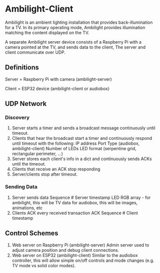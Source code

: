 # Ambilight-Client

Ambilight is an ambient lighting installation that provides back-illumination
for a TV. In its primary operating mode, Ambilight provides illumination
matching the content displayed on the TV. 

A separate Ambilight server device consists of a Raspberry Pi with a camera 
pointed at the TV, and sends data to the client, The server and client 
communicate over UDP.

## Definitions
Server = Raspberry Pi with camera (ambilight-server)

Client = ESP32 device (ambilight-client or audiobox)

## UDP Network
### Discovery
1. Server starts a timer and sends a broadcast message continuously until
timeout.
2. Clients that hear the broadcast start a timer and continuously respond until
timeout with the following:
    IP address
    Port
    Type (audiobox, ambilight-client)
    Number of LEDs
    LED format (serpentine grid, rectangular perimeter, ...)
3. Server stores each client's info in a dict and continuously sends ACKs until
the timeout.
4. Clients that receive an ACK stop responding
5. Server/clients stop after timeout.

### Sending Data
1. Server sends data
    Sequence #
    Server timestamp
    LED RGB array - for ambilight, this will be TV data
                    for audiobox, this will be images, animations, etc
2. Clients ACK every received transaction
    ACK
    Sequence #
    Client timestamp

## Control Schemes
1. Web server on Raspberry Pi (ambilight-server)
  Admin server used to adjust camera position and debug client connections.
2. Web server on ESP32 (ambilight-client)
  Similar to the audiobox controller, this will allow simple on/off controls and
  mode changes (e.g. TV mode vs solid color modes).